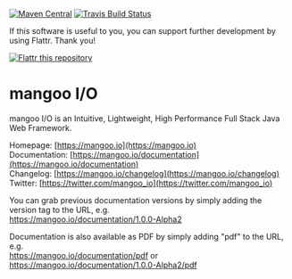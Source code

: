 [![Maven Central](https://maven-badges.herokuapp.com/maven-central/io.mangoo/mangooio/badge.svg?style=flat)](http://search.maven.org/#search|ga|1|io.mangoo)
[![Travis Build Status](https://travis-ci.org/svenkubiak/mangooio.svg?branch=master)](http://travis-ci.org/svenkubiak/mangooio)

If this software is useful to you, you can support further development by using Flattr. Thank you!

[![Flattr this repository](http://api.flattr.com/button/flattr-badge-large.png)](https://flattr.com/submit/auto?user_id=svenkubiak&url=https://github.com/svenkubiak/mangooio&title=mangooio&language=en&tags=github&category=software)


mangoo I/O
================

mangoo I/O is an Intuitive, Lightweight, High Performance Full Stack Java Web Framework.

Homepage: [https://mangoo.io](https://mangoo.io)  
Documentation: [https://mangoo.io/documentation](https://mangoo.io/documentation)  
Changelog: [https://mangoo.io/changelog](https://mangoo.io/changelog)  
Twitter: [https://twitter.com/mangoo_io](https://twitter.com/mangoo_io)

You can grab previous documentation versions by simply adding the version tag to the URL, e.g.   
https://mangoo.io/documentation/1.0.0-Alpha2

Documentation is also available as PDF by simply adding "pdf" to the URL, e.g.  
https://mangoo.io/documentation/pdf or https://mangoo.io/documentation/1.0.0-Alpha2/pdf